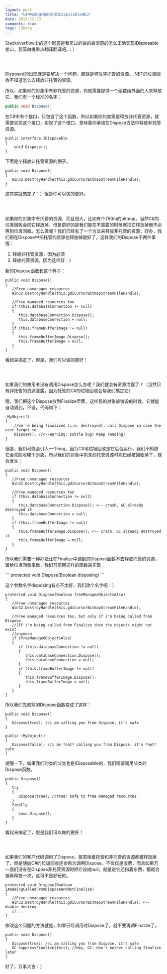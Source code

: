 ```yaml
---
layout: post
title: "C#中如何正确的实现IDisposable接口"
date: 2012-12-23
comments: true
tags: CSharp
---
```

<p>Stackoverflow上的这个<a href="http://stackoverflow.com/a/538238/304115">回答</a>是我见过的讲的最清楚的怎么正确实现<span style="color: #000000;">IDisposable</span>接口，我简单挑重点翻译翻译吧。：）</p>
<h3>&nbsp;</h3>
<p>Disposed的出现就是要解决一个问题，那就是释放非托管的资源。.NET的垃圾回收不知道怎么去释放非托管的资源。</p>
<p>所以，如果你的对象中有非托管的资源，你就需要提供一个函数给外面的人来释放它。我们有一个标准的名字：</p>

```csharp
public void Dispose()
```

<p>在C#中有个接口，只包含了这个函数，所以如果你的类需要释放非托管资源，就需要实现这个接口，实现了这个借口，意味着你承诺在Dispose方法中释放非托管资源。</p>

```
public interface IDisposable
{
    void Dispose();
}
```

<p>下面是个释放非托管资源的例子。</p>

```
public void Dispose()
{
   Win32.DestroyHandle(this.gdiCursorBitmapStreamFileHandle);
}
```
<p>这其实就搞定了：）但是你可以做的更好。</p>
<h3>&nbsp;</h3>
<p>如果你的对象中有托管的资源，而且很大，比如有个250m的bitmap。当然C#的垃圾回收会把它释放掉，但是更好的是我们能在不需要的时候就把它释放掉而不必等到垃圾回收。怎么做呢？我们已经有了一个方法来释放非托管的资源，好办，我们把在Dispose中把托管的资源也释放掉就好了，这样我们的Dispose干两件事情：</p>
<ol>
<li>释放非托管资源，因为必须</li>
<li>释放托管资源，因为这样好：）</li>
</ol>
<p>新的Dispose函数长这个样子：</p>

```
public void Dispose()
{
   //Free unmanaged resources
   Win32.DestroyHandle(this.gdiCursorBitmapStreamFileHandle);

   //Free managed resources too
   if (this.databaseConnection != null)
   {
      this.databaseConnection.Dispose();
      this.databaseConnection = null;
   }
   if (this.frameBufferImage != null)
   {
      this.frameBufferImage.Dispose();
      this.frameBufferImage = null;
   }
}
```
<p>看起来搞定了，但是，我们可以做的更好！</p>
<h3>&nbsp;</h3>
<p>如果我们的使用者没有调用Dispose怎么办呢？我们就会有资源泄露了！（当然只有非托管的资源泄露，因为托管的C#的垃圾回收会帮我们搞定它）</p>
<p>嗯，我们把这个Dispose放到Finalize里面，这样我的对象被销毁的时候，它就能自动调到，不错，代码如下：</p>

```
~MyObject()
{
    //we're being finalized (i.e. destroyed), call Dispose in case the user forgot to
    Dispose(); //<--Warning: subtle bug! Keep reading!
}
```
<p>但是，我们可能会引入一个bug。因为C#地垃圾回收是在后台运行，我们不知道它会先回收哪个对象，所以我们的对象中包含的托管资源可能已经被回收掉了，就会发生：</p>

```
public void Dispose()
{
   //Free unmanaged resources
   Win32.DestroyHandle(this.gdiCursorBitmapStreamFileHandle);

   //Free managed resources too
   if (this.databaseConnection != null)
   {
      this.databaseConnection.Dispose(); <-- crash, GC already destroyed it
      this.databaseConnection = null;
   }
   if (this.frameBufferImage != null)
   {
      this.frameBufferImage.Dispose(); <-- crash, GC already destroyed it
      this.frameBufferImage = null;
   }
}
```
<p>所以我们需要一种办法让在Finalize中调到的Dispose函数不去释放托管的资源，留给垃圾回收来做，我们习惯用这样的函数来实现：</p>
```
protected void Dispose(Boolean disposing)
```
<p>这个参数名字disposing有点不太好，我们改个名字吧：） </p>

```
protected void Dispose(Boolean freeManagedObjectsAlso)
{
   //Free unmanaged resources
   Win32.DestroyHandle(this.gdiCursorBitmapStreamFileHandle);

   //Free managed resources too, but only if i'm being called from Dispose
   //(If i'm being called from Finalize then the objects might not exist
   //anymore
   if (freeManagedObjectsAlso)  
   {    
      if (this.databaseConnection != null)
      {
         this.databaseConnection.Dispose();
         this.databaseConnection = null;
      }
      if (this.frameBufferImage != null)
      {
         this.frameBufferImage.Dispose();
         this.frameBufferImage = null;
      }
   }
}
```
<p>所以我们先前写的Dispose函数变成了这样：</p>

```
public void Dispose()
{
   Dispose(true); //i am calling you from Dispose, it's safe
}

public ~MyObject()
{
   Dispose(false); //i am *not* calling you from Dispose, it's *not* safe
}
```
<p>提醒一下，如果我们的类的父类也是IDisposable的，我们需要调用父类的Dispose函数。</p>

```
public Dispose()
{
   try
   {
      Dispose(true); //true: safe to free managed resources
   }
   finally
   {
      base.Dispose();
   }
}
```

<p>看起来搞定了，但是我们可以做的更好！</p>
<h3>&nbsp;</h3>
<p>如果我们的客户代码调用了Dispose，那意味着托管和非托管的资源都被释放掉了，但是随后C#的垃圾回收还会再次调用Dispose。不仅仅是浪费，而且如果万一我们没有在Dispose非托管资源时把它设成null，就是说它还指着东西，那就会被再释放一次，这可不是好玩的。</p>


```
protected void Dispose(Boolean iAmBeingCalledFromDisposeAndNotFinalize)
{
   //Free unmanaged resources
   Win32.DestroyHandle(this.gdiCursorBitmapStreamFileHandle); <--double destroy 
   //...
}
```
<p>修改这个问题的方法就是，如果已经调用过Dispose了，就不要再调Finalize了。</p>

```
public void Dispose()
{
   Dispose(true); //i am calling you from Dispose, it's safe
   GC.SuppressFinalize(this); //Hey, GC: don't bother calling finalize later
}
```
<p>好了，万事大吉：）</p>